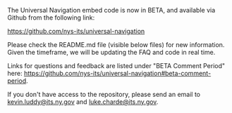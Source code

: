 The Universal Navigation embed code is now in BETA, and available via Github from the following link: 

https://github.com/nys-its/universal-navigation

Please check the README.md file (visible below files) for new information. Given the timeframe, we will be updating the FAQ and code in real time. 

Links for questions and feedback are listed under "BETA Comment Period" here: https://github.com/nys-its/universal-navigation#beta-comment-period.

If you don't have access to the repository, please send an email to kevin.luddy@its.ny.gov and luke.charde@its.ny.gov.
